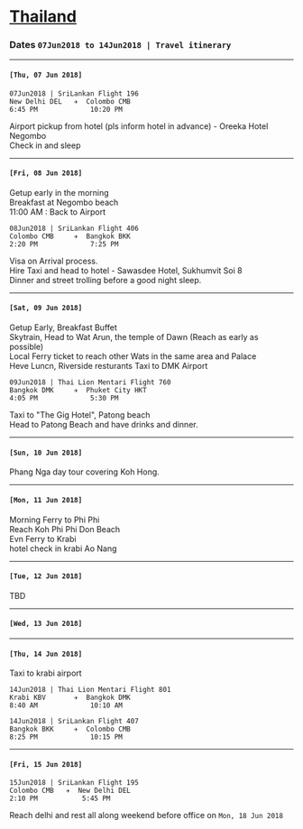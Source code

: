 # [Thailand](https://en.wikipedia.org/wiki/Thailand)

### Dates `07Jun2018 to 14Jun2018 | Travel itinerary` 
***
#### `[Thu, 07 Jun 2018]`

```
07Jun2018 | SriLankan Flight 196
New Delhi DEL   ✈  Colombo CMB
6:45 PM             10:20 PM   
```  
Airport pickup from hotel (pls inform hotel in advance) - Oreeka Hotel Negombo  
Check in and sleep

***
####  `[Fri, 08 Jun 2018]`

Getup early in the morning  
Breakfast at Negombo beach  
11:00 AM : Back to Airport 
  
```
08Jun2018 | SriLankan Flight 406
Colombo CMB     ✈  Bangkok BKK
2:20 PM             7:25 PM
```   
Visa on Arrival process.  
Hire Taxi and head to hotel - Sawasdee Hotel, Sukhumvit Soi 8  
Dinner and street trolling before a good night sleep.  

***
#### `[Sat, 09 Jun 2018]`

Getup Early, Breakfast Buffet  
Skytrain, Head to Wat Arun, the temple of Dawn (Reach as early as possible)  
Local Ferry ticket to reach other Wats in the same area and Palace  
Heve Luncn, Riverside resturants 
Taxi to DMK Airport  
  
``` 
09Jun2018 | Thai Lion Mentari Flight 760
Bangkok DMK     ✈  Phuket City HKT
4:05 PM             5:30 PM     
```   
Taxi to "The Gig Hotel", Patong beach  
Head to Patong Beach and have drinks and dinner.    

***
#### `[Sun, 10 Jun 2018]`

Phang Nga day tour covering Koh Hong.  

***
#### `[Mon, 11 Jun 2018]`
  
Morning Ferry to Phi Phi   
Reach Koh Phi Phi Don Beach   
Evn Ferry to Krabi  
hotel check in krabi Ao Nang  

***
#### `[Tue, 12 Jun 2018]`

TBD 

***
#### `[Wed, 13 Jun 2018]`

***
#### `[Thu, 14 Jun 2018]`
  
Taxi to krabi airport
  
``` 
14Jun2018 | Thai Lion Mentari Flight 801
Krabi KBV       ✈  Bangkok DMK
8:40 AM             10:10 AM
```
```
14Jun2018 | SriLankan Flight 407
Bangkok BKK     ✈  Colombo CMB
8:25 PM             10:15 PM 
```
  
***
#### `[Fri, 15 Jun 2018]`

```
15Jun2018 | SriLankan Flight 195
Colombo CMB   ✈  New Delhi DEL
2:10 PM           5:45 PM
```
Reach delhi and rest all along weekend before office on `Mon, 18 Jun 2018` 
